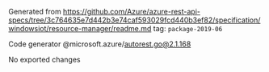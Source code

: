 Generated from https://github.com/Azure/azure-rest-api-specs/tree/3c764635e7d442b3e74caf593029fcd440b3ef82/specification/windowsiot/resource-manager/readme.md tag: `package-2019-06`

Code generator @microsoft.azure/autorest.go@2.1.168

No exported changes